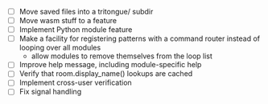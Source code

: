- [ ] Move saved files into a tritongue/ subdir
- [ ] Move wasm stuff to a feature
- [ ] Implement Python module feature
- [ ] Make a facility for registering patterns with a command router instead of looping over all modules
  - allow modules to remove themselves from the loop list
- [ ] Improve help message, including module-specific help
- [ ] Verify that room.display_name() lookups are cached
- [ ] Implement cross-user verification
- [ ] Fix signal handling

